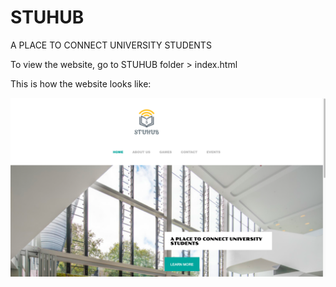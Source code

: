# STUHUB
A PLACE TO CONNECT UNIVERSITY STUDENTS

To view the website, go to STUHUB folder > index.html

This is how the website looks like:

![websitepic](website.png)

